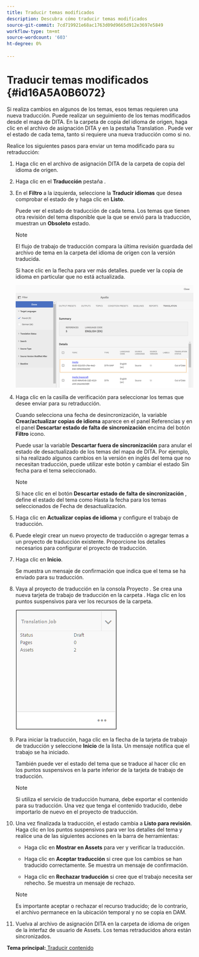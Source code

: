 ```yaml
---
title: Traducir temas modificados
description: Descubra cómo traducir temas modificados
source-git-commit: 7cd719921e68ac1763d09d9665d912e3697e5849
workflow-type: tm+mt
source-wordcount: '603'
ht-degree: 0%

---
```



# Traducir temas modificados {#id16A5A0B6072}

Si realiza cambios en algunos de los temas, esos temas requieren una nueva traducción. Puede realizar un seguimiento de los temas modificados desde el mapa de DITA. En la carpeta de copia del idioma de origen, haga clic en el archivo de asignación DITA y en la pestaña Translation . Puede ver el estado de cada tema, tanto si requiere una nueva traducción como si no.

Realice los siguientes pasos para enviar un tema modificado para su retraducción:

1. Haga clic en el archivo de asignación DITA de la carpeta de copia del idioma de origen.

1. Haga clic en el **Traducción** pestaña .

1. En el **Filtro** a la izquierda, seleccione la **Traducir idiomas** que desea comprobar el estado de y haga clic en **Listo**.

   Puede ver el estado de traducción de cada tema. Los temas que tienen otra revisión del tema disponible que la que se envió para la traducción, muestran un **Obsoleto** estado.

   >[!NOTE]
   >
   > El flujo de trabajo de traducción compara la última revisión guardada del archivo de tema en la carpeta del idioma de origen con la versión traducida.

   Si hace clic en la flecha para ver más detalles. puede ver la copia de idioma en particular que no está actualizada.

   ![](images/out-of-sync-uuid.png)

1. Haga clic en la casilla de verificación para seleccionar los temas que desee enviar para su retraducción.

   Cuando selecciona una fecha de desincronización, la variable **Crear/actualizar copias de idioma** aparece en el panel Referencias y en el panel **Descartar estado de falta de sincronización** encima del botón **Filtro** icono.

   Puede usar la variable **Descartar fuera de sincronización** para anular el estado de desactualizado de los temas del mapa de DITA. Por ejemplo, si ha realizado algunos cambios en la versión en inglés del tema que no necesitan traducción, puede utilizar este botón y cambiar el estado Sin fecha para el tema seleccionado.

   >[!NOTE]
   >
   > Si hace clic en el botón **Descartar estado de falta de sincronización** , define el estado del tema como Hasta la fecha para los temas seleccionados de Fecha de desactualización.

1. Haga clic en **Actualizar copias de idioma** y configure el trabajo de traducción.

1. Puede elegir crear un nuevo proyecto de traducción o agregar temas a un proyecto de traducción existente. Proporcione los detalles necesarios para configurar el proyecto de traducción.

1. Haga clic en **Inicio**.

   Se muestra un mensaje de confirmación que indica que el tema se ha enviado para su traducción.

1. Vaya al proyecto de traducción en la consola Proyecto . Se crea una nueva tarjeta de trabajo de traducción en la carpeta . Haga clic en los puntos suspensivos para ver los recursos de la carpeta.

   ![](images/incremental-job.PNG)

1. Para iniciar la traducción, haga clic en la flecha de la tarjeta de trabajo de traducción y seleccione **Inicio** de la lista. Un mensaje notifica que el trabajo se ha iniciado.

   También puede ver el estado del tema que se traduce al hacer clic en los puntos suspensivos en la parte inferior de la tarjeta de trabajo de traducción.

   >[!NOTE]
   >
   > Si utiliza el servicio de traducción humana, debe exportar el contenido para su traducción. Una vez que tenga el contenido traducido, debe importarlo de nuevo en el proyecto de traducción.

1. Una vez finalizada la traducción, el estado cambia a **Listo para revisión**. Haga clic en los puntos suspensivos para ver los detalles del tema y realice una de las siguientes acciones en la barra de herramientas:

   - Haga clic en **Mostrar en Assets** para ver y verificar la traducción.

   - Haga clic en **Aceptar traducción** si cree que los cambios se han traducido correctamente. Se muestra un mensaje de confirmación.

   - Haga clic en **Rechazar traducción** si cree que el trabajo necesita ser rehecho. Se muestra un mensaje de rechazo.
   >[!NOTE]
   >
   > Es importante aceptar o rechazar el recurso traducido; de lo contrario, el archivo permanece en la ubicación temporal y no se copia en DAM.

1. Vuelva al archivo de asignación DITA en la carpeta de idioma de origen de la interfaz de usuario de Assets. Los temas retraducidos ahora están sincronizados.


**Tema principal:**[ Traducir contenido](translation.md)

